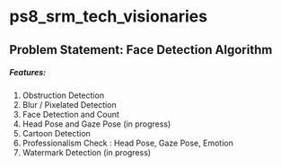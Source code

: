 # ps8_srm_tech_visionaries
## Problem Statement: Face Detection Algorithm

##### Features:
1) Obstruction Detection
2) Blur / Pixelated Detection
3) Face Detection and Count
4) Head Pose and Gaze Pose (in progress)
5) Cartoon Detection
6) Professionalism Check : Head Pose, Gaze Pose, Emotion 
7) Watermark Detection (in progress)
